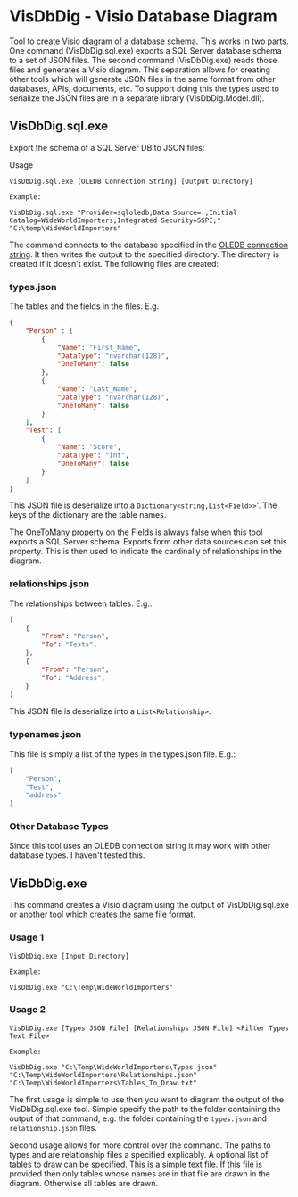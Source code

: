# VisDbDig - Visio Database Diagram

Tool to create Visio diagram of a database schema. This works in two parts. One command (VisDbDig.sql.exe) exports a SQL Server database schema to a set of JSON files. The second command (VisDbDig.exe) reads those files and generates a Visio diagram. This separation allows for creating other tools which will generate JSON files in the same format from other databases, APIs, documents, etc. To support doing this the types used to serialize the JSON files are in a separate library (VisDbDig.Model.dll).

## VisDbDig.sql.exe

Export the schema of a SQL Server DB to JSON files:

Usage

```
VisDbDig.sql.exe [OLEDB Connection String] [Output Directory]

Example:

VisDbDig.sql.exe "Provider=sqloledb;Data Source=.;Initial Catalog=WideWorldImporters;Integrated Security=SSPI;" "C:\temp\WideWorldImporters"
```

The command connects to the database specified in the [OLEDB connection string](https://docs.microsoft.com/en-us/dotnet/framework/data/adonet/connection-string-syntax). It then writes the output to the specified directory. The directory is created if it doesn't exist. The following files are created:

### types.json

The tables and the fields in the files. E.g.

```json
{
    "Person" : [
        {
            "Name": "First_Name",
            "DataType": "nvarchar(128)",
            "OneToMany": false
        },
        {
            "Name": "Last_Name",
            "DataType": "nvarchar(128)",
            "OneToMany": false
        }
    ],
    "Test": [
        {
            "Name": "Score",
            "DataType": "int",
            "OneToMany": false
        }
    ]
}
```
This JSON file is deserialize into a `Dictionary<string,List<Field>>`'. The keys of the dictionary are the table names.

The OneToMany property on the Fields is always false when this tool exports a SQL Server schema. Exports form other data sources can set this property. This is then used to indicate the cardinally of relationships in the diagram.

### relationships.json

The relationships between tables. E.g.:

```json
[
    {
        "From": "Person",
        "To": "Tests",
    },
    {
        "From": "Person",
        "To": "Address",
    }
]
```

This JSON file is deserialize into a `List<Relationship>`.

### typenames.json

This file is simply a list of the types in the types.json file. E.g.:

```json
[
    "Person",
    "Test",
    "address"
]
```

### Other Database Types

Since this tool uses an OLEDB connection string it may work with other database types. I haven't tested this.

## VisDbDig.exe

This command creates a Visio diagram using the output of VisDbDig.sql.exe or another tool which creates the same file format.

### Usage 1
```
VisDbDig.exe [Input Directory]

Example:

VisDbDig.exe "C:\Temp\WideWorldImporters"
```

### Usage 2
```
VisDbDig.exe [Types JSON File] [Relationships JSON File] <Filter Types Text File>

Example:

VisDbDig.exe "C:\Temp\WideWorldImporters\Types.json" "C:\Temp\WideWorldImporters\Relationships.json" "C:\Temp\WideWorldImporters\Tables_To_Draw.txt"
```

The first usage is simple to use then you want to diagram the output of the VisDbDig.sql.exe tool. Simple specify the path to the folder containing the output of that command, e.g. the folder containing the `types.json` and `relationship.json` files.

Second usage allows for more control over the command. The paths to types and are relationship files a specified explicably. A optional list of tables to draw can be specified. This is a simple text file. If this file is provided then only tables whose names are in that file are drawn in the diagram. Otherwise all tables are drawn.


